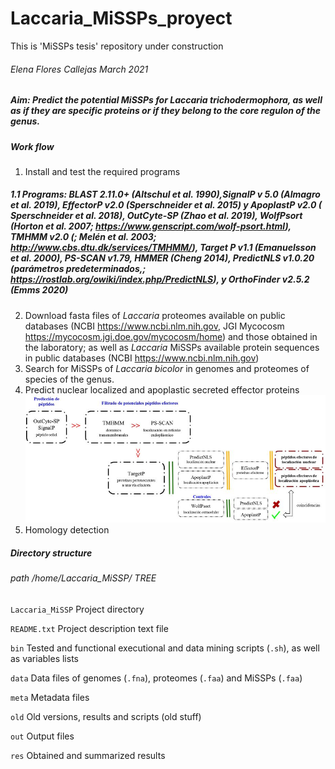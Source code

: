 # Laccaria_MiSSPs_proyect
This is 'MiSSPs tesis' repository under construction

###### Elena Flores Callejas  March 2021

##### Aim: Predict the potential MiSSPs for *Laccaria trichodermophora*, as well as if they are specific proteins or if they belong to the core regulon of the genus.

##### Work flow

1. Install and test the required programs
##### 1.1 Programs: BLAST 2.11.0+ (Altschul et al. 1990),SignalP v 5.0 (Almagro et al. 2019), EffectorP v2.0 (Sperschneider et al. 2015) y ApoplastP v2.0 ( Sperschneider et al. 2018), OutCyte-SP (Zhao et al. 2019), WolfPsort (Horton et al. 2007; https://www.genscript.com/wolf-psort.html), TMHMM v2.0 (; Melén et al. 2003; http://www.cbs.dtu.dk/services/TMHMM/), Target P v1.1 (Emanuelsson et al. 2000), PS-SCAN v1.79, HMMER (Cheng 2014), PredictNLS v1.0.20 (parámetros predeterminados,; https://rostlab.org/owiki/index.php/PredictNLS), y OrthoFinder v2.5.2 (Emms 2020) 
2. Download fasta files of *Laccaria* proteomes available on public databases (NCBI https://www.ncbi.nlm.nih.gov, JGI Mycocosm https://mycocosm.jgi.doe.gov/mycocosm/home) and those obtained in the laboratory; as well as *Laccaria* MiSSPs available protein sequences in public databases (NCBI https://www.ncbi.nlm.nih.gov)
3. Search for MiSSPs of *Laccaria bicolor* in genomes and proteomes of species of the genus.
4. Predict nuclear localized and apoplastic secreted effector proteins
![pipeline](pipeline.JPG)
6. Homology detection

##### Directory structure

###### path /home/Laccaria_MiSSP/ TREE

`Laccaria_MiSSP` Project directory

`README.txt` Project description text file

`bin` Tested and functional executional and data mining scripts (`.sh`), as well as variables lists  

`data` Data files of genomes (`.fna`), proteomes (`.faa`) and MiSSPs (`.faa`)

`meta` Metadata files 

`old` Old versions, results and scripts (old stuff)

`out` Output files

`res` Obtained and summarized results


